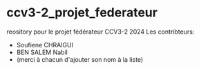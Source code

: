 # ccv3-2_projet_federateur
reository pour le projet fédérateur CCV3-2 2024
Les contribteurs:
- Soufiene CHRAIGUI
- BEN SALEM Nabil
- (merci à chacun d'ajouter son nom à la liste)
